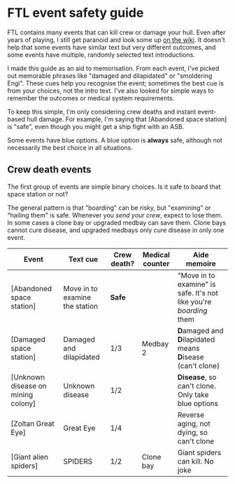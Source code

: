 # FTL event safety guide

FTL contains many events that can kill crew or damage your hull. Even after years of playing, I still get paranoid and look some up [on the wiki](https://ftl.fandom.com/wiki/Random_Events). It doesn't help that some events have similar text but very different outcomes, and some events have multiple, randomly selected text introductions.

I made this guide as an aid to memorisation. From each event, I've picked out memorable phrases like "damaged and dilapidated" or "smoldering Engi". These cues help you recognise the event; sometimes the best cue is from your choices, not the intro text. I've also looked for simple ways to remember the outcomes or medical system requirements.

To keep this simple, I'm only considering crew deaths and instant event-based hull damage. For example, I'm saying that [Abandoned space station] is "safe", even though you might get a ship fight with an ASB.

Some events have blue options. A blue option is **always** safe, although not necessarily the best choice in all situations.

## Crew death events

The first group of events are simple binary choices. Is it safe to board that space station or not?

The general pattern is that "boarding" can be risky, but "examining" or "hailing them" is safe. Whenever you *send your crew*, expect to lose them. In some cases a clone bay or upgraded medbay can save them. Clone bays cannot cure disease, and upgraded medbays only cure disease in only one event.

| Event                              | Text cue                       | Crew death? | Medical counter | Aide memoire |
| -----------------------------------|--------------------------------|-------------|-----------------|------------- |
| [Abandoned space station]          | Move in to examine the station | **Safe**    |                 | "Move in to examine" is safe. It's not like you're *boarding* them |
| [Damaged space station]            | Damaged and dilapidated        | 1/3         | Medbay 2        | **D**amaged and **D**ilapidated means **D**isease (can't clone) |
| [Unknown disease on mining colony] | Unknown disease                | 1/2         |                 | **Disease**, so can't clone. Only take blue options |
| [Zoltan Great Eye]                 | Great Eye                      | 1/4         |                 | Reverse aging, not dying, so can't clone |
| [Giant alien spiders]              | SPIDERS                        | 1/2         | Clone bay       | Giant spiders can kill. No joke |
